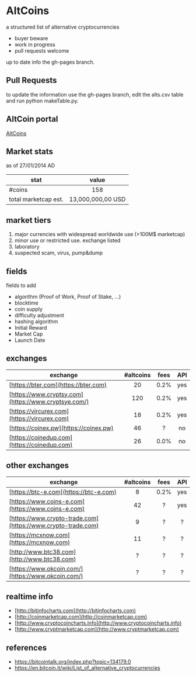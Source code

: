 AltCoins
========

a structured list of alternative cryptocurrencies

* buyer beware
* work in progress
* pull requests welcome

up to date info the gh-pages branch. 

## Pull Requests

to update the information use the gh-pages branch, edit the alts.csv table and run python makeTable.py.

## AltCoin portal

[AltCoins](alts.md)

## Market stats

as of 27/01/2014 AD

| stat        | value          |
| ------------- |:-------------:|
| #coins | 158 |
| total marketcap est. | 13,000,000,00 USD | 

## market tiers

1. major currencies with widespread worldwide use (>100M$ marketcap)
2. minor use or restricted use. exchange listed 
3. laboratory
4. suspected scam, virus, pump&dump

## fields

fields to add

* algorithm (Proof of Work, Proof of Stake, ...)
* blocktime
* coin supply
* difficulty adjustment
* hashing algorithm
* Initial Reward 
* Market Cap
* Launch Date

## exchanges

| exchange        | #altcoins          | fees | API |
| ------------- |:-------------:|:-------------:|:-------------:|
| [https://bter.com](https://bter.com) | 20 | 0.2%| yes |
| [https://www.cryptsy.com](https://www.cryptsye.com/) | 120  | 0.2% | yes |
| [https://vircurex.com](https://vircurex.com) | 18 | 0.2% | yes |
| [https://coinex.pw](https://coinex.pw) | 46 | ? | no |
| [https://coinedup.com](https://coinedup.com) | 26 |  0.0% | no |
 
## other exchanges

| exchange        | #altcoins          | fees | API |
| ------------- |:-------------:|:-------------:|:-------------:|
| [https://btc-e.com](https://btc-e.com) | 8 | 0.2%| yes |
| [https://www.coins-e.com](https://www.coins-e.com) | 42 | ? | yes | 
| [https://www.crypto-trade.com](https://www.crypto-trade.com) | 9 | ? | ? |
| [https://mcxnow.com](https://mcxnow.com) | 11 | ? | ? |
| [http://www.btc38.com](http://www.btc38.com) | ? | ? | ? | 
| [https://www.okcoin.com/](https://www.okcoin.com/)| ? | ? | ? |

## realtime info

* [http://bitinfocharts.com](http://bitinfocharts.com)
* [http://coinmarketcap.com](http://coinmarketcap.com)
* [http://www.cryptocoincharts.info](http://www.cryptocoincharts.info)
* [http://www.cryptmarketcap.com](http://www.cryptmarketcap.com)

## references

* https://bitcointalk.org/index.php?topic=134179.0
* https://en.bitcoin.it/wiki/List_of_alternative_cryptocurrencies

